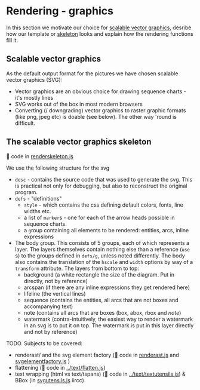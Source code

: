 # Rendering - graphics
In this section we motivate our choice for
[scalable vector graphics](#scalable-vector-graphics), desribe how
our template or [skeleton](#the-scalable-vector-graphics-skeleton) looks and
explain how the rendering functions fill it.

## Scalable vector graphics
As the default output format for the pictures we have chosen scalable
vector graphics (SVG):
- Vector graphics are an obvious choice for drawing sequence charts - it's mostly lines
- SVG works out of the box in most modern browsers
- Converting (/ downgrading) vector graphics to raster graphic
  formats (like png, jpeg etc) is doable (see below). The other way 'round is
  difficult.

## The scalable vector graphics skeleton
:page_with_curl: code in [renderskeleton.js](renderskeleton.js)

We use the following structure for the svg

- `desc` - contains the source code that was used to generate the svg.
   This is practical not only for debugging, but also to reconstruct the
   original program.
- `defs` - "definitions"
    - `style` - which contains the css defining default colors, fonts,
      line widths etc.
    - a list of `marker`s - one for each of the arrow heads possible
      in sequence charts.
    - a `g`roup containing all elements to be rendered: entities,
      arcs, inline expressions
- The body `g`roup. This consists of 5 groups, each of which
  represents a layer. The layers themselves contain nothing else than
  a reference (`use` s) to the groups defined in `defs/g`,
  unless noted differently. The body also contains the translation
  of the `hscale` and `width` options by way of a `transform`
  attribute. The layers from bottom to top:
    - background (a white rectangle the size of the diagram. Put in
      directly, not by reference)
    - arcspan (if there are any inline expressions they get rendered here)
    - lifeline (the vertical lines)
    - sequence (contains the entities, all arcs that are not boxes and
      accompanying text)
    - note (contains all arcs that are boxes (box, abox, rbox and _note_)
    - watermark (contra-intuitively, the easiest way to render a
      watermark in an svg is to put it on top. The watermark is put
      in this layer directly and not by reference)


TODO. Subjects to be covered:
- renderast/ and the svg element factory (:page_with_curl: code in [renderast.js](renderast.js) and [svgelementfactory.js](svgelementfactory.js) )
- flattening (:page_with_curl: code in [../text/flatten.js](../text/flatten.js))
- text wrapping (html vs text/tspans) (:page_with_curl: code in [../text/textutensils.js](../text/textutensils.js))
  & BBox (in [svgutensils.js](svgutensils.js) iircc)
